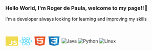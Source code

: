 ### Hello World, I'm Roger de Paula, welcome to my page!!👋

I'm a developer always looking for learning and improving my skills
  
  ##
  
  <div style="display: inline_block"><br>
  <img align="center" alt="Roger-Js" height="30" width="40" src="https://raw.githubusercontent.com/devicons/devicon/master/icons/javascript/javascript-plain.svg" />
  
  <img align="center" alt="Roger-React" height="30" width="40" src="https://raw.githubusercontent.com/devicons/devicon/master/icons/react/react-original.svg" />
  <img align="center" alt="Roger-HTML" height="30"  width="40" src="https://raw.githubusercontent.com/devicons/devicon/master/icons/html5/html5-original.svg" />
  <img align="center" alt="Roger-CSS" height="30"   width="40" src="https://raw.githubusercontent.com/devicons/devicon/master/icons/css3/css3-original.svg" />
  <img align="center" alt="Java" height="40" width="50" src="https://cdn.jsdelivr.net/gh/devicons/devicon/icons/java/java-original-wordmark.svg" />      
  <img align="center" alt="Python" height="40" width="50" src="https://cdn.jsdelivr.net/gh/devicons/devicon/icons/python/python-original.svg" />
  <img align="center" alt="Linux" height="50" width="50" src="https://cdn.jsdelivr.net/gh/devicons/devicon/icons/linux/linux-original.svg" />
</div>
  
  ##
 
